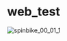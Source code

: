 # web_test
![spinbike_00_01_1](https://github.com/eunsigner/web_test/assets/169223605/bcffb04a-19d3-4911-8a82-bc156da26d79)
